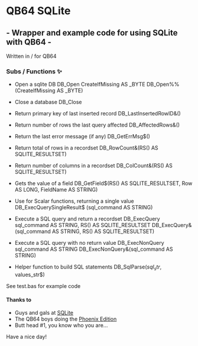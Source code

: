 # QB64 SQLite
## - Wrapper and example code for using SQLite with QB64 -
Written in / for QB64

### Subs / Functions ✨

- Open a sqlite DB
DB_Open CreateIfMissing AS _BYTE
DB_Open%% (CreateIfMissing AS _BYTE)

- Close a database
DB_Close 

- Return primary key of last inserted record
DB_LastInsertedRowID&()

- Return number of rows the last query affected
DB_AffectedRows&()

- Return the last error message (if any)
DB_GetErrMsg$()

- Return total of rows in a recordset
DB_RowCount&(RS() AS SQLITE_RESULTSET)

- Return number of columns in a recordset
DB_ColCount&(RS() AS SQLITE_RESULTSET)

- Gets the value of a field
DB_GetField$(RS() AS SQLITE_RESULTSET, Row AS LONG, FieldName AS STRING)

- Use for Scalar functions, returning a single value
DB_ExecQuerySingleResult$ (sql_command AS STRING)

- Execute a SQL query and return a recordset
DB_ExecQuery sql_command AS STRING, RS() AS SQLITE_RESULTSET
DB_ExecQuery&(sql_command AS STRING, RS() AS SQLITE_RESULTSET)

- Execute a SQL query with no return value
DB_ExecNonQuery sql_command AS STRING
DB_ExecNonQuery&(sql_command AS STRING)

- Helper function to build SQL statements
DB_SqlParse$(sql_str$, values_str$)

See test.bas for example code

#### Thanks to
- Guys and gals at [SQLite](https://www.sqlite.org/index.html/)
- The QB64 boys doing the [Phoenix Edition](https://qb64phoenix.com/) 
- Butt head #1, you know who you are...


Have a nice day!
